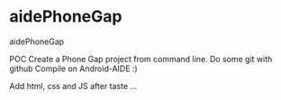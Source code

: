 aidePhoneGap
============

aidePhoneGap

POC
Create a Phone Gap project from command line.
Do some git with github
Compile on Android-AIDE :)

Add html, css and JS after taste ...

